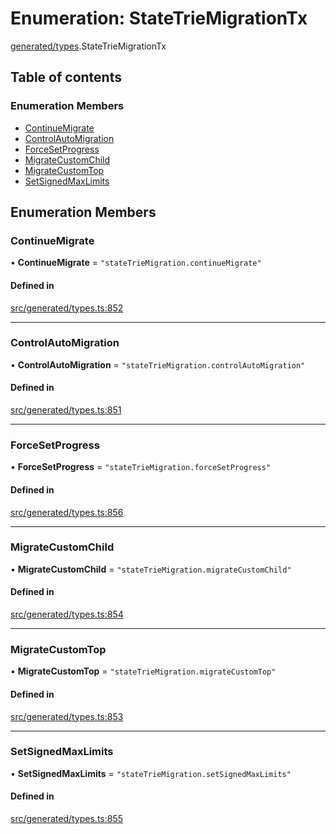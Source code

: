 # Enumeration: StateTrieMigrationTx

[generated/types](../wiki/generated.types).StateTrieMigrationTx

## Table of contents

### Enumeration Members

- [ContinueMigrate](../wiki/generated.types.StateTrieMigrationTx#continuemigrate)
- [ControlAutoMigration](../wiki/generated.types.StateTrieMigrationTx#controlautomigration)
- [ForceSetProgress](../wiki/generated.types.StateTrieMigrationTx#forcesetprogress)
- [MigrateCustomChild](../wiki/generated.types.StateTrieMigrationTx#migratecustomchild)
- [MigrateCustomTop](../wiki/generated.types.StateTrieMigrationTx#migratecustomtop)
- [SetSignedMaxLimits](../wiki/generated.types.StateTrieMigrationTx#setsignedmaxlimits)

## Enumeration Members

### ContinueMigrate

• **ContinueMigrate** = ``"stateTrieMigration.continueMigrate"``

#### Defined in

[src/generated/types.ts:852](https://github.com/PolymeshAssociation/polymesh-private-sdk/blob/dd40dc5f/src/generated/types.ts#L852)

___

### ControlAutoMigration

• **ControlAutoMigration** = ``"stateTrieMigration.controlAutoMigration"``

#### Defined in

[src/generated/types.ts:851](https://github.com/PolymeshAssociation/polymesh-private-sdk/blob/dd40dc5f/src/generated/types.ts#L851)

___

### ForceSetProgress

• **ForceSetProgress** = ``"stateTrieMigration.forceSetProgress"``

#### Defined in

[src/generated/types.ts:856](https://github.com/PolymeshAssociation/polymesh-private-sdk/blob/dd40dc5f/src/generated/types.ts#L856)

___

### MigrateCustomChild

• **MigrateCustomChild** = ``"stateTrieMigration.migrateCustomChild"``

#### Defined in

[src/generated/types.ts:854](https://github.com/PolymeshAssociation/polymesh-private-sdk/blob/dd40dc5f/src/generated/types.ts#L854)

___

### MigrateCustomTop

• **MigrateCustomTop** = ``"stateTrieMigration.migrateCustomTop"``

#### Defined in

[src/generated/types.ts:853](https://github.com/PolymeshAssociation/polymesh-private-sdk/blob/dd40dc5f/src/generated/types.ts#L853)

___

### SetSignedMaxLimits

• **SetSignedMaxLimits** = ``"stateTrieMigration.setSignedMaxLimits"``

#### Defined in

[src/generated/types.ts:855](https://github.com/PolymeshAssociation/polymesh-private-sdk/blob/dd40dc5f/src/generated/types.ts#L855)
